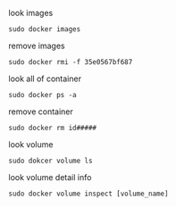 look images
```
sudo docker images
```

remove images
```
sudo docker rmi -f 35e0567bf687
```

look all of container
```
sudo docker ps -a
```

remove container
```
sudo docker rm id#####
```

look volume
```
sudo dokcer volume ls
```

look volume detail info
```
sudo docker volume inspect [volume_name]
```